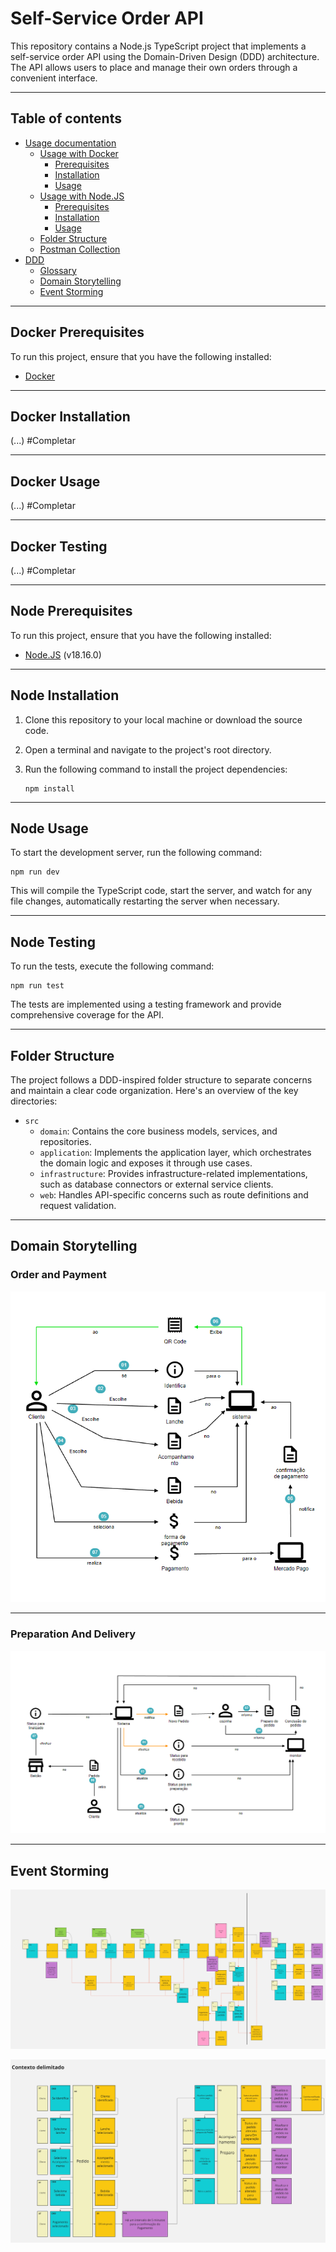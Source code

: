 # Self-Service Order API

This repository contains a Node.js TypeScript project that implements a self-service order API using the Domain-Driven Design (DDD) architecture. The API allows users to place and manage their own orders through a convenient interface.

---

## Table of contents

* [Usage documentation](#table-of-contents)
   * [Usage with Docker](#table-of-contents)
      * [Prerequisites](#docker-prerequisites)
      * [Installation](#docker-installation)
      * [Usage](#docker-usage)
   * [Usage with Node.JS](#table-of-contents)
      * [Prerequisites](#node-prerequisites)
      * [Installation](#node-installation)
      * [Usage](#node-usage)
   * [Folder Structure](#folder-structure)
   * [Postman Collection](postman/Self%20Service%20Order%20-%20API.postman_collection.json)
* [DDD](#table-of-contents)
   * [Glossary](/docs/glossary.md)
   * [Domain Storytelling](#domain-storytelling)
   * [Event Storming](#event-storming)

---

## Docker Prerequisites

To run this project, ensure that you have the following installed:

- [Docker](https://www.docker.com/)

---

## Docker Installation

(...) #Completar

---


## Docker Usage

(...) #Completar

---

## Docker Testing

(...) #Completar

---

## Node Prerequisites

To run this project, ensure that you have the following installed:

- [Node.JS](https://nodejs.org) (v18.16.0)

---

## Node Installation

1. Clone this repository to your local machine or download the source code.
2. Open a terminal and navigate to the project's root directory.
3. Run the following command to install the project dependencies:

   ```shell
   npm install
   ```

---

## Node Usage

To start the development server, run the following command:

```shell
npm run dev
```

This will compile the TypeScript code, start the server, and watch for any file changes, automatically restarting the server when necessary.

---

## Node Testing

To run the tests, execute the following command:

```shell
npm run test
```

The tests are implemented using a testing framework and provide comprehensive coverage for the API.

---

## Folder Structure

The project follows a DDD-inspired folder structure to separate concerns and maintain a clear code organization. Here's an overview of the key directories:

- `src`
  - `domain`: Contains the core business models, services, and repositories.
  - `application`: Implements the application layer, which orchestrates the domain logic and exposes it through use cases.
  - `infrastructure`: Provides infrastructure-related implementations, such as database connectors or external service clients.
  - `web`: Handles API-specific concerns such as route definitions and request validation.

---

## Domain Storytelling

### Order and Payment

![domain_storytelling_1](docs/assets/1_domain_storytelling_order_and_payment.png "Order and Payment")

---

### Preparation And Delivery
![domain_storytelling_2](docs/assets/2_domain_storytelling_preparation_and_delivery.png "Preparation And Delivery")

---

## Event Storming

![event_storming_1](docs/assets/event_storming_1.jpg "event_storming_1")

![event_storming_2](docs/assets/event_storming_2.jpg "event_storming_2")